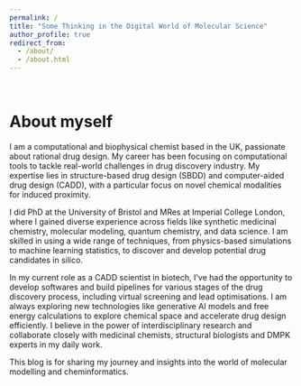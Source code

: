 ```yaml
---
permalink: /
title: "Some Thinking in the Digital World of Molecular Science"
author_profile: true
redirect_from: 
  - /about/
  - /about.html
---
```


<br />

About myself
======

I am a computational and biophysical chemist based in the UK, passionate about rational drug design. My career has been focusing on computational tools to tackle real-world challenges in drug discovery industry. My expertise lies in structure-based drug design (SBDD) and computer-aided drug design (CADD), with a particular focus on novel chemical modalities for induced proximity.

I did PhD at the University of Bristol and MRes at Imperial College London, where I gained diverse experience across fields like synthetic medicinal chemistry, molecular modeling, quantum chemistry, and data science. I am skilled in using a wide range of techniques, from physics-based simulations to machine learning statistics, to discover and develop potential drug candidates in silico.

In my current role as a CADD scientist in biotech, I've had the opportunity to develop softwares and build pipelines for various stages of the drug discovery process, including virtual screening and lead optimisations. I am always exploring new technologies like generative AI models and free energy calculations to explore chemical space and accelerate drug design efficiently. I believe in the power of interdisciplinary research and collaborate closely with medicinal chemists, structural biologists and DMPK experts in my daily work.

This blog is for sharing my journey and insights into the world of molecular modelling and cheminformatics.
